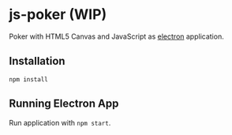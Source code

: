 # js-poker (WIP)
Poker with HTML5 Canvas and JavaScript as [electron](https://electronjs.org/) application.

## Installation
`npm install`

## Running Electron App
Run application with `npm start`.
